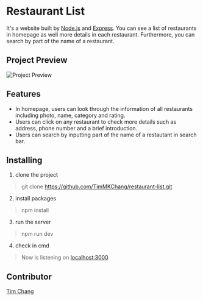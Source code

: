 # Restaurant List
It's a website built by [Node.js](https://nodejs.org/en/) and [Express](https://www.npmjs.com/package/express).
You can see a list of restaurants in homepage as well more details in each restaurant. Furthermore, you can search by part of the name of a restaurant.

## Project Preview
![Project Preview](/public/image/restaurant-list-preview.gif)

## Features
- In homepage, users can look through the information of all restaurants including photo, name, category and rating.
- Users can click on any restaurant to check more details such as address, phone number and a brief introduction.
- Users can search by inputting part of the name of a restautant in search bar.

## Installing
1. clone the project
>git clone https://github.com/TimMKChang/restaurant-list.git
2. install packages
>npm install
3. run the server
>npm run dev
4. check in cmd
>Now is listening on [localhost:3000](http://localhost:3000)

## Contributor
<a href="https://github.com/TimMKChang" target="_blank">Tim Chang</a>
